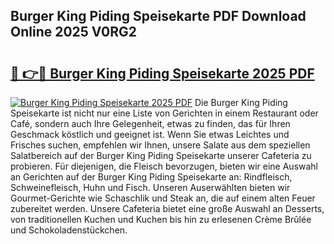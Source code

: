 ## Burger King Piding Speisekarte PDF Download Online 2025 V0RG2

# <h2><a href="http://gc5hhp.nevu.top/?p=Burger+King+Piding+Speisekarte">🔗 👉🔴 Burger King Piding Speisekarte 2025 PDF</a></h2>

[![Burger King Piding Speisekarte 2025 PDF](https://i.imgur.com/dBaPXMq.png)](http://gc5hhp.nevu.top/?p=Burger+King+Piding+Speisekarte)
Die Burger King Piding Speisekarte ist nicht nur eine Liste von Gerichten in einem Restaurant oder Café, sondern auch Ihre Gelegenheit, etwas zu finden, das für Ihren Geschmack köstlich und geeignet ist. Wenn Sie etwas Leichtes und Frisches suchen, empfehlen wir Ihnen, unsere Salate aus dem speziellen Salatbereich auf der Burger King Piding Speisekarte unserer Cafeteria zu probieren. Für diejenigen, die Fleisch bevorzugen, bieten wir eine Auswahl an Gerichten auf der Burger King Piding Speisekarte an: Rindfleisch, Schweinefleisch, Huhn und Fisch. Unseren Auserwählten bieten wir Gourmet-Gerichte wie Schaschlik und Steak an, die auf einem alten Feuer zubereitet werden. Unsere Cafeteria bietet eine große Auswahl an Desserts, von traditionellen Kuchen und Kuchen bis hin zu erlesenen Crème Brûlée und Schokoladenstückchen.
